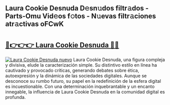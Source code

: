 ## Laura Cookie Desnuda D𝚎sn𝚞dos filtr𝚊dos - Parts-Omu Vid𝚎os f𝚘tos - N𝚞evas filtr𝚊ciones atr𝚊ctivas oFCwK

# <h2><a href="http://mb2noc.tromn.icu/?c=Laura+Cookie+Desnuda">🔗👉👉👉 Laura Cookie Desnuda 🔗🔗</a></h2>

[![Laura Cookie Desnuda nuevo](https://i.imgur.com/pEAQMta.gif)](http://mb2noc.tromn.icu/?c=Laura+Cookie+Desnuda)
Laura Cookie Desnuda, una figura compleja y divisiva, elude la caracterización simple. Su distintivo estilo en línea ha cautivado y provocado críticas, generando debates sobre ética, autoexpresión y la dinámica de las sociedades digitales. Aunque se desconoce su rumbo futuro, su papel en la redefinición de la esfera digital es incuestionable. Con una determinación inquebrantable y un encanto innegable, la influencia de Laura Cookie Desnuda en la comunidad digital es profunda.
